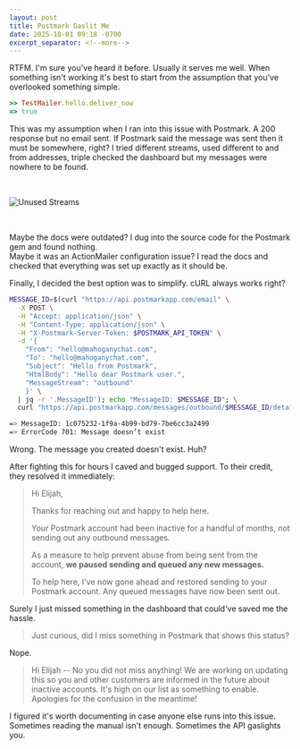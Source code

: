 ```yaml
---
layout: post
title: Postmark Gaslit Me
date: 2025-10-01 09:18 -0700
excerpt_separator: <!--more-->
---
```


RTFM. I'm sure you've heard it before. Usually it serves me well. When something isn't working it's best to start from the assumption that you've overlooked something simple.

```ruby
>> TestMailer.hello.deliver_now
=> true
```

This was my assumption when I ran into this issue with Postmark. A 200 response but no email sent. If Postmark said the message was sent then it must be somewhere, right? I tried different streams, used different to and from addresses, triple checked the dashboard but my messages were nowhere to be found.

<!--more-->

<img src="{{ site.url }}/assets/images/unused_streams.png" alt="Unused Streams" style="margin: 2rem auto;">

Maybe the docs were outdated? I dug into the source code for the Postmark gem and found nothing.<br />
Maybe it was an ActionMailer configuration issue? I read the docs and checked that everything was set up exactly as it should be.

Finally, I decided the best option was to simplify. cURL always works right?

```bash
MESSAGE_ID=$(curl "https://api.postmarkapp.com/email" \
  -X POST \
  -H "Accept: application/json" \
  -H "Content-Type: application/json" \
  -H "X-Postmark-Server-Token: $POSTMARK_API_TOKEN" \
  -d '{
    "From": "hello@mahoganychat.com",
    "To": "hello@mahoganychat.com",
    "Subject": "Hello from Postmark",
    "HtmlBody": "Hello dear Postmark user.",
    "MessageStream": "outbound"
    }' \
  | jq -r '.MessageID'); echo "MessageID: $MESSAGE_ID"; \
  curl "https://api.postmarkapp.com/messages/outbound/$MESSAGE_ID/details" -s -H "Accept: application/json" -H "X-Postmark-Server-Token: $POSTMARK_API_TOKEN"

=> MessageID: 1c075232-1f9a-4b99-bd79-7be6cc3a2499
=> ErrorCode 701: Message doesn’t exist
```

Wrong. The message you created doesn't exist. Huh?

After fighting this for hours I caved and bugged support. To their credit, they resolved it immediately:

>
> Hi Elijah,
>
> Thanks for reaching out and happy to help here.
>
> Your Postmark account had been inactive for a handful of months, not sending out any outbound messages.
>
> As a measure to help prevent abuse from being sent from the account, **we paused sending and queued any new messages.**
>
> To help here, I've now gone ahead and restored sending to your Postmark account. Any queued messages have now been sent out.

Surely I just missed something in the dashboard that could've saved me the hassle.

> Just curious, did I miss something in Postmark that shows this status?

Nope.

> Hi Elijah --
> No you did not miss anything! We are working on updating this so you and other customers are informed in the future about inactive accounts. It's high on our list as something to enable. Apologies for the confusion in the meantime!

I figured it's worth documenting in case anyone else runs into this issue. Sometimes reading the manual isn't enough. Sometimes the API gaslights you.
